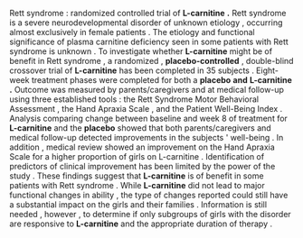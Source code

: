 Rett syndrome : randomized controlled trial of **L-carnitine** **.** Rett syndrome is a severe neurodevelopmental disorder of unknown etiology , occurring almost exclusively in female patients . The etiology and functional significance of plasma carnitine deficiency seen in some patients with Rett syndrome is unknown . To investigate whether **L-carnitine** might be of benefit in Rett syndrome , a randomized , **placebo-controlled** , double-blind crossover trial of **L-carnitine** has been completed in 35 subjects . Eight-week treatment phases were completed for both a **placebo** **and** **L-carnitine** **.** Outcome was measured by parents/caregivers and at medical follow-up using three established tools : the Rett Syndrome Motor Behavioral Assessment , the Hand Apraxia Scale , and the Patient Well-Being Index . Analysis comparing change between baseline and week 8 of treatment for **L-carnitine** and the **placebo** showed that both parents/caregivers and medical follow-up detected improvements in the subjects ' well-being . In addition , medical review showed an improvement on the Hand Apraxia Scale for a higher proportion of girls on L-carnitine . Identification of predictors of clinical improvement has been limited by the power of the study . These findings suggest that **L-carnitine** is of benefit in some patients with Rett syndrome . While **L-carnitine** did not lead to major functional changes in ability , the type of changes reported could still have a substantial impact on the girls and their families . Information is still needed , however , to determine if only subgroups of girls with the disorder are responsive to **L-carnitine** and the appropriate duration of therapy . 